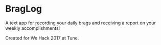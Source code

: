 # BragLog
A text app for recording your daily brags and receiving a report on your weekly accomplishments!

Created for We Hack 2017 at Tune.
